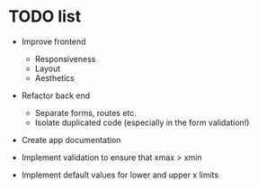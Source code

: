 # TODO list

- Improve frontend
  - Responsiveness
  - Layout
  - Aesthetics

- Refactor back end
  - Separate forms, routes etc.
  - Isolate duplicated code (especially in the form validation!)
  
- Create app documentation

- Implement validation to ensure that xmax > xmin

- Implement default values for lower and upper x limits